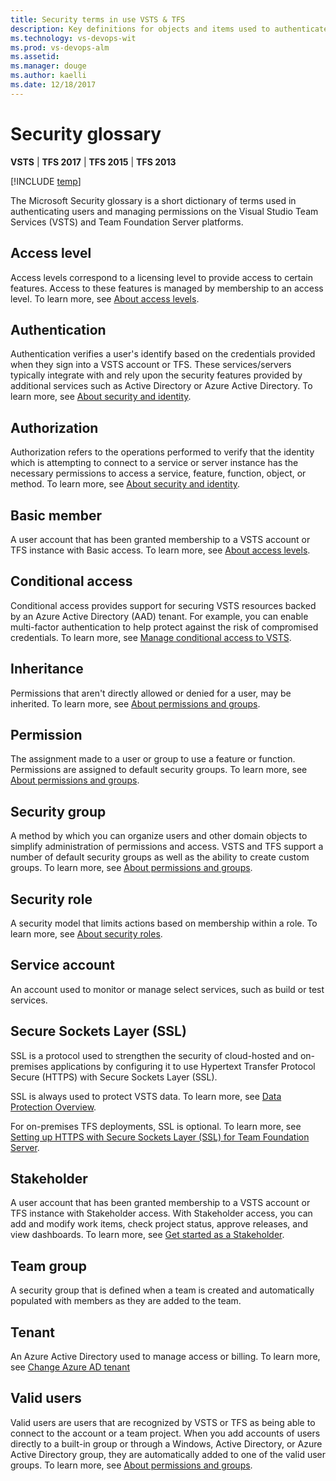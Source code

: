 ```yaml
---
title: Security terms in use VSTS & TFS 
description: Key definitions for objects and items used to authenticate and manage users and groups 
ms.technology: vs-devops-wit
ms.prod: vs-devops-alm
ms.assetid:  
ms.manager: douge
ms.author: kaelli
ms.date: 12/18/2017
---
```


[//]: # (monikerRange: '>= tfs-2013')

# Security glossary

**VSTS** | **TFS 2017** | **TFS 2015** | **TFS 2013**

[!INCLUDE [temp](../_shared/version-vsts-tfs-all-versions.md)]

The Microsoft Security glossary is a short dictionary of terms used in authenticating users and managing permissions on the Visual Studio Team Services (VSTS) and Team Foundation Server platforms.   

<!--- 
 
## Access control entries - ACE

## Access control list (ACL)

-->

## Access level 
Access levels correspond to a licensing level to provide access to certain features. Access to these features is managed by membership to an access level. To learn more, see [About access levels](access-levels.md). 

<!---
## Anonymous user
An unauthenticated user of a project. The user is visiting a project and has not signed in to VSTS yet.
-->

## Authentication 

Authentication verifies a user's identify based on the credentials provided when they sign into a VSTS account or TFS. These services/servers typically integrate with and rely upon the security features provided by additional services such as Active Directory or Azure Active Directory. To learn more, see [About security and identity](about-security-identity.md). 

## Authorization
Authorization refers to the operations performed to verify that the identity which is attempting to connect to a service or server instance has the necessary permissions to access a service, feature, function, object, or method. To learn more, see [About security and identity](about-security-identity.md). 

## Basic member 
A user account that has been granted membership to a VSTS account or TFS instance with Basic access. To learn more, see [About access levels](access-levels.md). 


## Conditional access  
Conditional access provides support for securing VSTS resources backed by an Azure Active Directory (AAD) tenant. For example, you can enable multi-factor authentication to help protect against the risk of compromised credentials. To learn more, see [Manage conditional access to VSTS](../accounts/manage-conditional-access.md). 

## Inheritance 

Permissions that aren't directly allowed or denied for a user, may be inherited. To learn more, see [About permissions and groups](about-permissions.md).   

<!---
## Membership 


## Namespace (security)

## Organizational project
Projects that are visible to everyone in the Organization (AAD tenant).
Everyone in the Organization can discover them and perform limited operations.
Admins control who gets to fully contribute.
-->

## Permission  
The assignment made to a user or group to use a feature or function. Permissions are assigned to default security groups. To learn more, see [About permissions and groups](about-permissions.md).   


## Security group 
 
A method by which you can organize users and other domain objects to simplify administration of permissions and access. VSTS and TFS support a number of default security groups as well as the ability to create custom groups. To learn more, see [About permissions and groups](about-permissions.md). 

## Security role 
 
A security model that limits actions based on membership within a role. To learn more, see [About security roles](about-security-roles.md). 

## Service account  

An account used to monitor or manage select services, such as build or test services. 

## Secure Sockets Layer (SSL)

SSL is a protocol used to strengthen the security of cloud-hosted and on-premises applications by configuring it to use Hypertext Transfer Protocol Secure (HTTPS) with Secure Sockets Layer (SSL).

SSL is always used to protect VSTS data. To learn more, see [Data Protection Overview](https://docs.microsoft.com/vsts/articles/team-services-security-whitepaper).

For on-premises TFS deployments, SSL is optional. To learn more, see [Setting up HTTPS with Secure Sockets Layer (SSL) for Team Foundation Server](../tfs-server/admin/setup-secure-sockets-layer.md).


## Stakeholder

A user account that has been granted membership to a VSTS account or TFS instance with Stakeholder access. With Stakeholder access, you can add and modify work items, check project status, approve releases, and view dashboards. To learn more, see [Get started as a Stakeholder](get-started-stakeholder.md).  
 

## Team group  

A security group that is defined when a team is created and automatically populated with members as they are added to the team. 


## Tenant 
An Azure Active Directory used to manage access or billing. To learn more, see [Change Azure AD tenant](../accounts/change-azure-active-directory-vsts-account.md)


<!---
## Token  


## Trace permission
-->

## Valid users

Valid users are users that are recognized by VSTS or TFS as being able to connect to the account or a team project. When you add accounts of users directly to a built-in group or through a Windows, Active Directory, or Azure Active Directory group, they are automatically added to one of the valid user groups. To learn more, see [About permissions and groups](about-permissions.md). 







